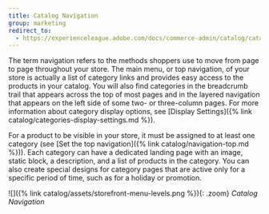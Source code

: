 ```yaml
---
title: Catalog Navigation
group: marketing
redirect_to:
  - https://experienceleague.adobe.com/docs/commerce-admin/catalog/catalog/navigation/navigation.html
---
```


The term navigation refers to the methods shoppers use to move from page to page throughout your store. The main menu, or top navigation, of your store is actually a list of category links and provides easy access to the products in your catalog. You will also find categories in the breadcrumb trail that appears across the top of most pages and in the layered navigation that appears on the left side of some two- or three-column pages. For more information about category display options, see [Display Settings]({% link catalog/categories-display-settings.md %}).

For a product to be visible in your store, it must be assigned to at least one category (see [Set the top navigation]({% link catalog/navigation-top.md %})). Each category can have a dedicated landing page with an image, static block, a description, and a list of products in the category. You can also create special designs for category pages that are active only for a specific period of time, such as for a holiday or promotion.

![]({% link catalog/assets/storefront-menu-levels.png %}){: .zoom}
_Catalog Navigation_
